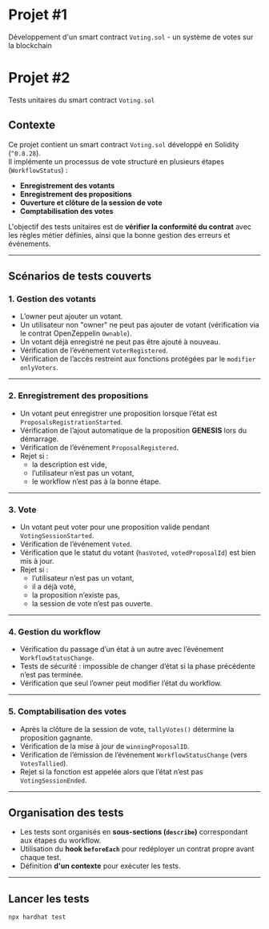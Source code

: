 # Projet #1
Développement d'un smart contract `Voting.sol`  - un système de votes sur la blockchain

# Projet #2
Tests unitaires du smart contract `Voting.sol` 

## Contexte
Ce projet contient un smart contract `Voting.sol` développé en Solidity (`^0.8.28`).  
Il implémente un processus de vote structuré en plusieurs étapes (`WorkflowStatus`) :  
- **Enregistrement des votants**  
- **Enregistrement des propositions**  
- **Ouverture et clôture de la session de vote**  
- **Comptabilisation des votes**  

L'objectif des tests unitaires est de **vérifier la conformité du contrat** avec les règles métier définies, ainsi que la bonne gestion des erreurs et événements.

---

## Scénarios de tests couverts

### 1. **Gestion des votants**
- L’owner peut ajouter un votant.  
- Un utilisateur non "owner" ne peut pas ajouter de votant (vérification via le contrat OpenZeppelin `Ownable`).  
- Un votant déjà enregistré ne peut pas être ajouté à nouveau.  
- Vérification de l’événement `VoterRegistered`.  
- Vérification de l’accès restreint aux fonctions protégées par le `modifier onlyVoters`.

---

### 2. **Enregistrement des propositions**
- Un votant peut enregistrer une proposition lorsque l’état est `ProposalsRegistrationStarted`.  
- Vérification de l’ajout automatique de la proposition **GENESIS** lors du démarrage.  
- Vérification de l’événement `ProposalRegistered`.  
- Rejet si :  
  - la description est vide,  
  - l’utilisateur n’est pas un votant,  
  - le workflow n’est pas à la bonne étape.

---

### 3. **Vote**
- Un votant peut voter pour une proposition valide pendant `VotingSessionStarted`.  
- Vérification de l’événement `Voted`.  
- Vérification que le statut du votant (`hasVoted`, `votedProposalId`) est bien mis à jour.  
- Rejet si :  
  - l’utilisateur n’est pas un votant,  
  - il a déjà voté,  
  - la proposition n’existe pas,  
  - la session de vote n’est pas ouverte.

---

### 4. **Gestion du workflow**
- Vérification du passage d’un état à un autre avec l’événement `WorkflowStatusChange`.  
- Tests de sécurité : impossible de changer d’état si la phase précédente n’est pas terminée.  
- Vérification que seul l’owner peut modifier l’état du workflow.  

---

### 5. **Comptabilisation des votes**
- Après la clôture de la session de vote, `tallyVotes()` détermine la proposition gagnante.  
- Vérification de la mise à jour de `winningProposalID`.  
- Vérification de l’émission de l’événement `WorkflowStatusChange` (vers `VotesTallied`).  
- Rejet si la fonction est appelée alors que l’état n’est pas `VotingSessionEnded`.  

---

## Organisation des tests
- Les tests sont organisés en **sous-sections (`describe`)** correspondant aux étapes du workflow.  
- Utilisation du **hook `beforeEach`** pour redéployer un contrat propre avant chaque test.  
- Définition **d'un contexte** pour exécuter les tests.

---

## Lancer les tests
```bash
npx hardhat test
